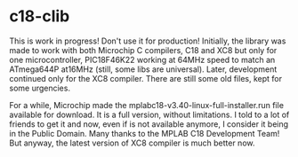 # c18-clib


This is work in progress! Don't use it for production! Initially, the library was made to work with both Microchip C compilers, C18 and XC8 but only for one microcontroller, PIC18F46K22 working at 64MHz speed to match an ATmega644P at16MHz (still, some libs are universal). Later, development continued only for the XC8 compiler. There are still some old files, kept for some urgencies.

For a while, Microchip made the mplabc18-v3.40-linux-full-installer.run file available for download. It is a full version, without limitations. I told to a lot of friends to get it and now, even if is not available anymore, I consider it being in the Public Domain. Many thanks to the MPLAB C18 Development Team!
But anyway, the latest version of XC8 compiler is much better now.

